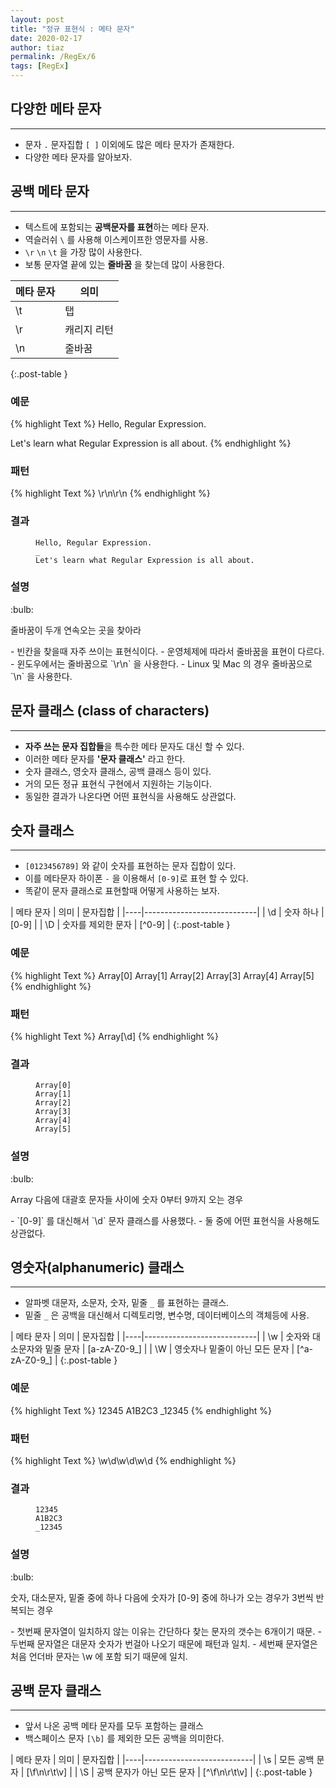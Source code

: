 ```yaml
---
layout: post
title: "정규 표현식 : 메타 문자"
date: 2020-02-17
author: tiaz
permalink: /RegEx/6
tags: [RegEx]
---
```

## 다양한 메타 문자
---
- 문자 `.` 문자집합 `[ ]` 이외에도 많은 메타 문자가 존재한다.
- 다양한 메타 문자를 알아보자.

## 공백 메타 문자
---
- 텍스트에 포함되는 **공백문자를 표현**하는 메타 문자.
- 역슬러쉬 `\` 를 사용해 이스케이프한 영문자를 사용.
- `\r` `\n` `\t` 을 가장 많이 사용한다.
- 보통 문자열 끝에 있는 **줄바꿈** 을 찾는데 많이 사용한다.

|메타 문자|의미|
|----|---------|
| \t | 탭 |
| \r | 캐리지 리턴 |
| \n | 줄바꿈 |
{:.post-table }

### 예문
{% highlight Text %}
Hello, Regular Expression.

Let's learn what Regular Expression is all about.
{% endhighlight %}

### 패턴
{% highlight Text %}
\r\n\r\n
{% endhighlight %}

### 결과
<figure class="highlight">
<pre>
<code class="language-text" data-lang="text">Hello, Regular Expression.
<span class="ow">_</span>
Let's learn what Regular Expression is all about.</code>
</pre>
</figure>

### 설명
<div class="callout">:bulb:
<p>줄바꿈이 두개 연속오는 곳을 찾아라</p>
</div>
- 빈칸을 찾을때 자주 쓰이는 표현식이다.
- 운영체제에 따라서 줄바꿈을 표현이 다르다.
- 윈도우에서는 줄바꿈으로 `\r\n` 을 사용한다.
- Linux 및 Mac 의 경우 줄바꿈으로 `\n` 을 사용한다.

## 문자 클래스 (class of characters)
---
- **자주 쓰는 문자 집합들**을 특수한 메타 문자도 대신 할 수 있다.
- 이러한 메타 문자를 **'문자 클래스'** 라고 한다.
- 숫자 클래스, 영숫자 클래스, 공백 클래스 등이 있다.
- 거의 모든 정규 표현식 구현에서 지원하는 기능이다.
- 동일한 결과가 나온다면 어떤 표현식을 사용해도 상관없다.

## 숫자 클래스
---
- `[0123456789]` 와 같이 숫자를 표현하는 문자 집합이 있다.
- 이를 메타문자 하이폰 `-` 을 이용해서 `[0-9]`로 표현 할 수 있다.
- 똑같이 문자 클래스로 표현할때 어떻게 사용하는 보자.

| 메타 문자 | 의미 | 문자집합 |
|----|----------------------------|
| \d | 숫자 하나 | [0-9] |
| \D | 숫자를 제외한 문자 | [^0-9] |
{:.post-table }

### 예문
{% highlight Text %}
Array[0]
Array[1]
Array[2]
Array[3]
Array[4]
Array[5]
{% endhighlight %}

### 패턴
{% highlight Text %}
Array\[\d\]
{% endhighlight %}

### 결과
<figure class="highlight">
<pre>
<code class="language-text" data-lang="text"><span class="ow">Array[0]</span>
<span class="ow">Array[1]</span>
<span class="ow">Array[2]</span>
<span class="ow">Array[3]</span>
<span class="ow">Array[4]</span>
<span class="ow">Array[5]</span></code></pre>
</figure>

### 설명
<div class="callout">:bulb:
<p>Array 다음에 대괄호 문자들 사이에 숫자 0부터 9까지 오는 경우</p>
</div>
- `[0-9]` 를 대신해서 `\d` 문자 클래스를 사용했다.
- 둘 중에 어떤 표현식을 사용해도 상관없다.

## 영숫자(alphanumeric) 클래스
---
- 알파벳 대문자, 소문자, 숫자, 밑줄 `_` 를 표현하는 클래스.
- 밑줄 `_` 은 공백을 대신해서 디렉토리명, 변수명, 데이터베이스의 객체등에 사용.

| 메타 문자 | 의미 | 문자집합 |
|----|----------------------------|
| \w | 숫자와 대소문자와 밑줄 문자 | [a-zA-Z0-9_] |
| \W | 영숫자나 밑줄이 아닌 모든 문자 | [^a-zA-Z0-9_]  |
{:.post-table }

### 예문
{% highlight Text %}
12345
A1B2C3
_12345
{% endhighlight %}

### 패턴
{% highlight Text %}
\w\d\w\d\w\d
{% endhighlight %}

### 결과
<figure class="highlight">
<pre>
<code class="language-text" data-lang="text">12345
<span class="ow">A1B2C3</span>
<span class="ow">_12345</span></code></pre>
</figure>

### 설명
<div class="callout">:bulb:
<p>숫자, 대소문자, 밑줄 중에 하나 다음에 숫자가 [0-9] 중에 하나가 오는
경우가 3번씩 반복되는 경우</p>
</div>
- 첫번째 문자열이 일치하지 않는 이유는 간단하다 찾는 문자의 갯수는 6개이기 때문.
- 두번째 문자열은 대문자 숫자가 번걸아 나오기 때문에 패턴과 일치.
- 세번째 문자열은 처음 언더바 문자는 \w 에 포함 되기 때문에 일치.

## 공백 문자 클래스
---
- 앞서 나온 공백 메타 문자를 모두 포함하는 클래스
- 백스페이스 문자 `[\b]` 를 제외한 모든 공백을 의미한다.

| 메타 문자 | 의미 | 문자집합 |
|----|---------------------------|
| \s | 모든 공백 문자 | [\f\n\r\t\v] |
| \S | 공백 문자가 아닌 모든 문자 | [^\f\n\r\t\v] |
{:.post-table }
